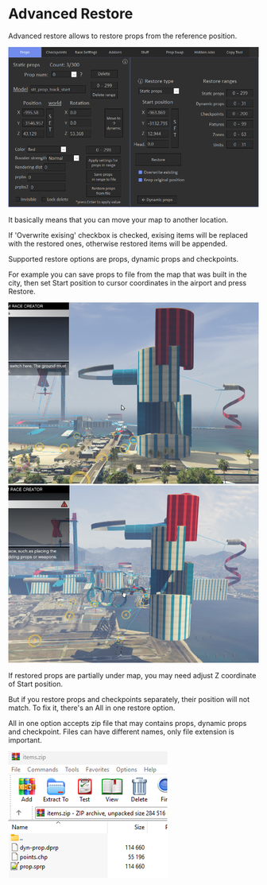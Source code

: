# Advanced Restore

Advanced restore allows to restore props from the reference position.

![Img1](/assets/images/props/img04.png)

It basically means that you can move your map to another location.

If 'Overwrite exising' checkbox is checked, exising items will be replaced with the restored ones, otherwise restored items will be appended.

Supported restore options are props, dynamic props and checkpoints.

For example you can save props to file from the map that was built in the city, then set Start position to cursor coordinates in the airport and press Restore. 

![Img2](/assets/images/props/img05.png)
![Img3](/assets/images/props/img06.png)

If restored props are partially under map, you may need adjust Z coordinate of Start position.

But if you restore props and checkpoints separately, their position will not match. To fix it, there's an All in one restore option.

All in one option accepts zip file that may contains props, dynamic props and checkpoint. Files can have different names, only file extension is important.

![Img4](/assets/images/props/img07.png)